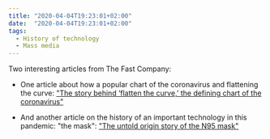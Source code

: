 ```yaml
---
title: "2020-04-04T19:23:01+02:00"
date:  "2020-04-04T19:23:01+02:00"
tags:
  - History of technology
  - Mass media
---
```


Two interesting articles from The Fast Company:

- One article about how a popular chart of the coronavirus and flattening the curve: ["The story behind ‘flatten the curve,’ the defining chart of the coronavirus"](https://web.archive.org/web/20200404172338/https://www.fastcompany.com/90476143/the-story-behind-flatten-the-curve-the-defining-chart-of-the-coronavirus)

- And another article on the history of an important technology in this pandemic: "the mask": ["The untold origin story of the N95 mask"](https://web.archive.org/web/20200404172334/https://www.fastcompany.com/90479846/the-untold-origin-story-of-the-n95-mask)

